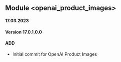 ## Module <openai_product_images>

#### 17.03.2023
#### Version 17.0.1.0.0
#### ADD
- Initial commit for OpenAI Product Images

